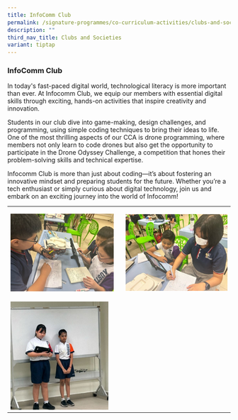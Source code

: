 ```yaml
---
title: InfoComm Club
permalink: /signature-programmes/co-curriculum-activities/clubs-and-societies/infocomm-club/
description: ""
third_nav_title: Clubs and Societies
variant: tiptap
---
```

<h3><strong>InfoComm Club</strong></h3>
<p>In today's fast-paced digital world, technological literacy is more important
than ever. At Infocomm Club, we equip our members with essential digital
skills through exciting, hands-on activities that inspire creativity and
innovation.</p>
<p>Students in our club dive into game-making, design challenges, and programming,
using simple coding techniques to bring their ideas to life. One of the
most thrilling aspects of our CCA is drone programming, where members not
only learn to code drones but also get the opportunity to participate in
the Drone Odyssey Challenge, a competition that hones their problem-solving
skills and technical expertise.</p>
<p>Infocomm Club is more than just about coding—it’s about fostering an innovative
mindset and preparing students for the future. Whether you’re a tech enthusiast
or simply curious about digital technology, join us and embark on an exciting
journey into the world of Infocomm!</p>
<table style="minWidth: 50px">
<colgroup>
<col>
<col>
</colgroup>
<tbody>
<tr>
<td rowspan="1" colspan="1">
<p></p>
<div class="isomer-image-wrapper">
<img style="width: 95%;" height="auto" width="100%" alt="" src="/images/Infocomm_Club_1.jpg">
</div>
</td>
<td rowspan="1" colspan="1">
<p></p>
<div class="isomer-image-wrapper">
<img style="width: 100%" height="auto" width="100%" alt="" src="/images/Infocomm_Club_2.jpg">
</div>
</td>
</tr>
<tr>
<td rowspan="1" colspan="2">
<p></p>
<div class="isomer-image-wrapper">
<img style="width: 45%;" height="auto" width="100%" alt="" src="/images/Infocomm_Club_3.jpg">
</div>
</td>
</tr>
</tbody>
</table>
<p></p>